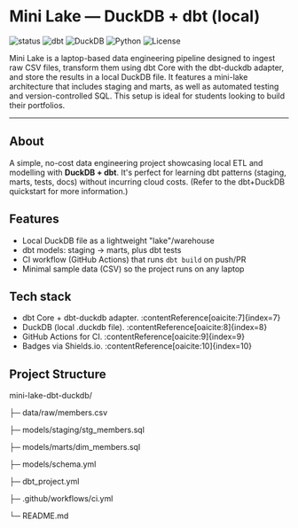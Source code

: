 # Mini Lake — DuckDB + dbt (local)

<!-- Top badges: status, tech, license -->
<p align="left">
  <img alt="status" src="https://img.shields.io/badge/status-WIP-yellow" />
  <img alt="dbt" src="https://img.shields.io/badge/dbt-Core-D9482B?logo=dbt&logoColor=white" />
  <img alt="DuckDB" src="https://img.shields.io/badge/DuckDB-Local-007acc?logo=duckdb&logoColor=white" />
  <img alt="Python" src="https://img.shields.io/badge/Python-3.11-3776AB?logo=python&logoColor=white" />
  <img alt="License" src="https://img.shields.io/badge/License-MIT-green" />
</p>

Mini Lake is a laptop-based data engineering pipeline designed to ingest raw CSV files, transform them using dbt Core with the dbt-duckdb adapter, and store the results in a local DuckDB file. It features a mini-lake architecture that includes staging and marts, as well as automated testing and version-controlled SQL. This setup is ideal for students looking to build their portfolios.

---

## About

A simple, no-cost data engineering project showcasing local ETL and modelling with **DuckDB + dbt**. It's perfect for learning dbt patterns (staging, marts, tests, docs) without incurring cloud costs. (Refer to the dbt+DuckDB quickstart for more information.)

## Features

- Local DuckDB file as a lightweight "lake"/warehouse  
- dbt models: staging → marts, plus dbt tests  
- CI workflow (GitHub Actions) that runs `dbt build` on push/PR  
- Minimal sample data (CSV) so the project runs on any laptop

## Tech stack

- dbt Core + dbt-duckdb adapter. :contentReference[oaicite:7]{index=7}  
- DuckDB (local .duckdb file). :contentReference[oaicite:8]{index=8}  
- GitHub Actions for CI. :contentReference[oaicite:9]{index=9}  
- Badges via Shields.io. :contentReference[oaicite:10]{index=10}

## Project Structure

mini-lake-dbt-duckdb/

  ├─ data/raw/members.csv
  
  ├─ models/staging/stg_members.sql
  
  ├─ models/marts/dim_members.sql
  
  ├─ models/schema.yml
  
  ├─ dbt_project.yml
  
  ├─ .github/workflows/ci.yml
  
  └─ README.md
